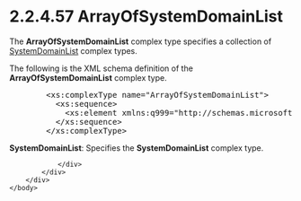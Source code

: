 <html dir="LTR" xmlns:mshelp="http://msdn.microsoft.com/mshelp" xmlns:ddue="http://ddue.schemas.microsoft.com/authoring/2003/5" xmlns:xlink="http://www.w3.org/1999/xlink" xmlns:tool="http://www.microsoft.com/tooltip">
    <head>
        <meta http-equiv="Content-Type" content="text/html; CHARSET=utf-8"></meta>
        <meta name="save" content="history"></meta>
        <title>2.2.4.57 ArrayOfSystemDomainList</title>
        <xml>
            <mshelp:toctitle title="2.2.4.57 ArrayOfSystemDomainList"></mshelp:toctitle>
            <mshelp:rltitle title="[MS-SSMDSWS-15]: ArrayOfSystemDomainList"></mshelp:rltitle>
            <mshelp:keyword index="A" term="5082faf7-332d-4228-a83f-a94eae1698d3"></mshelp:keyword>
            <mshelp:attr name="DCSext.ContentType" value="open specification"></mshelp:attr>
            <mshelp:attr name="AssetID" value="5082faf7-332d-4228-a83f-a94eae1698d3"></mshelp:attr>
            <mshelp:attr name="TopicType" value="kbRef"></mshelp:attr>
            <mshelp:attr name="DCSext.Title" value="[MS-SSMDSWS-15]: ArrayOfSystemDomainList" />
        </xml>
    </head>
    <body>
        <div id="header">
            <h1 class="heading">2.2.4.57 ArrayOfSystemDomainList</h1>
        </div>
        <div id="mainSection">
            <div id="mainBody">
                <div id="allHistory" class="saveHistory"></div>
                <div id="sectionSection0" class="section" name="collapseableSection">
                    

<p>The <b>ArrayOfSystemDomainList</b> complex type specifies a
collection of <a href="d6cabac8-aa10-46f0-8096-83da2b6f1c6a.html">SystemDomainList</a>
complex types.</p>

<p>The following is the XML schema definition of the <b>ArrayOfSystemDomainList</b>
complex type.</p>

<dl>
<dd>
<div><pre>   &lt;xs:complexType name=&quot;ArrayOfSystemDomainList&quot;&gt;
     &lt;xs:sequence&gt;
       &lt;xs:element xmlns:q999=&quot;http://schemas.microsoft.com/sqlserver/masterdataservices/2009/09&quot; minOccurs=&quot;0&quot; maxOccurs=&quot;unbounded&quot; name=&quot;SystemDomainList&quot; nillable=&quot;true&quot; type=&quot;q999:SystemDomainList&quot; xmlns:xs=&quot;http://www.w3.org/2001/XMLSchema&quot; /&gt;
     &lt;/xs:sequence&gt;
   &lt;/xs:complexType&gt;
</pre></div>
</dd></dl>

<p><b>SystemDomainList</b>: Specifies the <b>SystemDomainList</b>
complex type.</p>


                </div>
            </div>
        </div>
    </body>
</html>